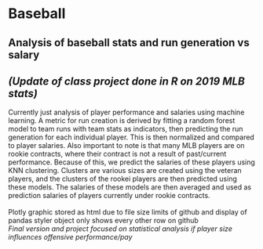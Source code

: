 # Baseball
## Analysis of baseball stats and run generation vs salary <br>
## <i>(Update of class project done in R on 2019 MLB stats)</i> <br>
Currently just analysis of player performance and salaries using machine learning.  A metric for run creation is derived by fitting a random forest model to team runs with team stats as indicators, then predicting the run generation for each individual player.  This is then normalized and compared to player salaries.  Also important to note is that many MLB players are on rookie contracts, where their contract is not a result of past/current performance.  Because of this, we predict the salaries of these players using KNN clustering.  Clusters are various sizes are created using the veteran players, and the clusters of the rookei players are then predicted using these models.  The salaries of these models are then averaged and used as prediction salaries of players currently under rookie contracts. <br> <br>
Plotly graphic stored as html due to file size limits of github and display of pandas styler object only shows every other row on github<br> 
<i>Final version and project focused on statistical analysis if player size influences offensive performance/pay
